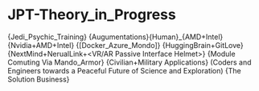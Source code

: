 # JPT-Theory_in_Progress
{Jedi_Psychic_Training} {Augumentations}{Human}_{AMD+Intel}{Nvidia+AMD+Intel} {[Docker_Azure_Mondo]} {HuggingBrain+GitLove} {NextMind+NerualLink+&lt;VR/AR Passive Interface Helmet>} {Module Comuting Via Mando_Armor} {Civilian+Military Applications} (Coders and Engineers towards a Peaceful Future of Science and Exploration) {The Solution Business}

